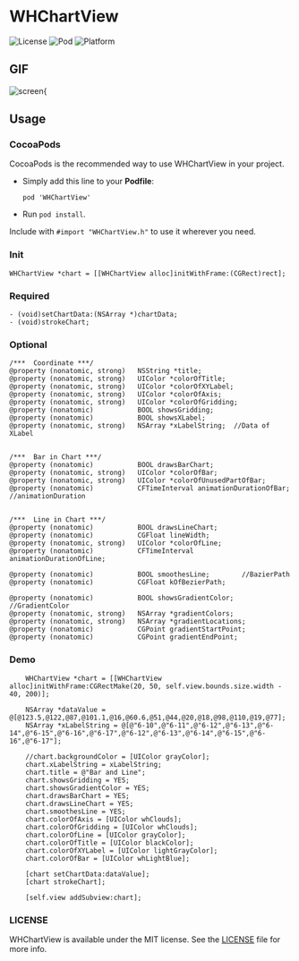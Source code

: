 # WHChartView

![License](https://img.shields.io/badge/License-MIT-orange.svg)
![Pod](https://img.shields.io/badge/Pod-v1.0.3-green.svg)
![Platform](https://img.shields.io/badge/Platform-iOS-bl.svg)

## GIF

![screen{](https://raw.githubusercontent.com/wongkoo/WHChartView/master/Presentation/WHChartView1-0-3.gif)

## Usage

### CocoaPods

CocoaPods is the recommended way to use WHChartView in your project.    

- Simply add this line to your **Podfile**: 
  
  `pod 'WHChartView'`
  
- Run `pod install`.

Include with `#import "WHChartView.h"` to use it wherever you need.

### Init

``` objc
WHChartView *chart = [[WHChartView alloc]initWithFrame:(CGRect)rect];
```

### Required

``` objc
- (void)setChartData:(NSArray *)chartData;
- (void)strokeChart;
```

### Optional

``` objc
/***  Coordinate ***/
@property (nonatomic, strong)   NSString *title;
@property (nonatomic, strong)   UIColor *colorOfTitle;
@property (nonatomic, strong)   UIColor *colorOfXYLabel;
@property (nonatomic, strong)   UIColor *colorOfAxis;
@property (nonatomic, strong)   UIColor *colorOfGridding;
@property (nonatomic)           BOOL showsGridding;
@property (nonatomic)           BOOL showsXLabel;
@property (nonatomic, strong)   NSArray *xLabelString;  //Data of XLabel


/***  Bar in Chart ***/
@property (nonatomic)           BOOL drawsBarChart;
@property (nonatomic, strong)   UIColor *colorOfBar;
@property (nonatomic, strong)   UIColor *colorOfUnusedPartOfBar;
@property (nonatomic)           CFTimeInterval animationDurationOfBar; //animationDuration


/***  Line in Chart ***/
@property (nonatomic)           BOOL drawsLineChart;
@property (nonatomic)           CGFloat lineWidth;
@property (nonatomic, strong)   UIColor *colorOfLine;
@property (nonatomic)           CFTimeInterval animationDurationOfLine;

@property (nonatomic)           BOOL smoothesLine;        //BazierPath
@property (nonatomic)           CGFloat kOfBezierPath;

@property (nonatomic)           BOOL showsGradientColor; //GradientColor
@property (nonatomic, strong)   NSArray *gradientColors;
@property (nonatomic, strong)   NSArray *gradientLocations;
@property (nonatomic)           CGPoint gradientStartPoint;
@property (nonatomic)           CGPoint gradientEndPoint;
```



### Demo

``` objc
    WHChartView *chart = [[WHChartView alloc]initWithFrame:CGRectMake(20, 50, self.view.bounds.size.width - 40, 200)];

    NSArray *dataValue = @[@123.5,@122,@87,@101.1,@16,@60.6,@51,@44,@20,@18,@98,@110,@19,@77];
    NSArray *xLabelString = @[@"6-10",@"6-11",@"6-12",@"6-13",@"6-14",@"6-15",@"6-16",@"6-17",@"6-12",@"6-13",@"6-14",@"6-15",@"6-16",@"6-17"];

    //chart.backgroundColor = [UIColor grayColor];
    chart.xLabelString = xLabelString;
    chart.title = @"Bar and Line";
    chart.showsGridding = YES;
    chart.showsGradientColor = YES;
    chart.drawsBarChart = YES;
    chart.drawsLineChart = YES;
    chart.smoothesLine = YES;
    chart.colorOfAxis = [UIColor whClouds];
    chart.colorOfGridding = [UIColor whClouds];
    chart.colorOfLine = [UIColor grayColor];
    chart.colorOfTitle = [UIColor blackColor];
    chart.colorOfXYLabel = [UIColor lightGrayColor];
    chart.colorOfBar = [UIColor whLightBlue];

    [chart setChartData:dataValue];
    [chart strokeChart];

    [self.view addSubview:chart];
```

### LICENSE

WHChartView is available under the MIT license. See the [LICENSE](https://github.com/wongkoo/WHChartView/blob/master/LICENSE) file for more info.